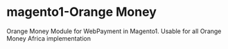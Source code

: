 # magento1-Orange Money
Orange Money Module for WebPayment in Magento1. Usable for all Orange Money Africa implementation
